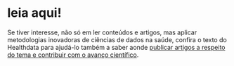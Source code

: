 # leia aqui!

Se tiver interesse, não só em ler conteúdos e artigos, mas aplicar metodologias inovadoras de ciências de dados na saúde, confira o texto do Healthdata para ajudá-lo também a saber aonde [publicar artigos a respeito do tema e contribuir com o avanço científico](https://medium.com/@healthdata/revistas-cient%C3%ADficas-em-healthdata-e-machine-learning-913a36833e2a).



